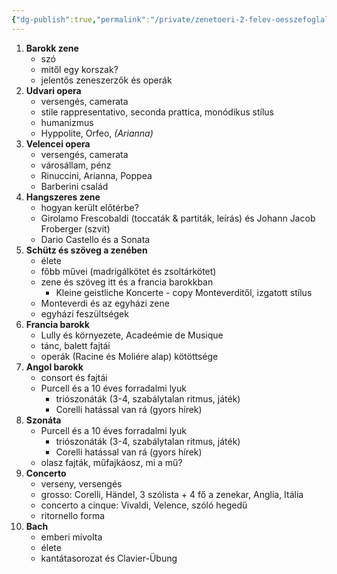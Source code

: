 ```yaml
---
{"dg-publish":true,"permalink":"/private/zenetoeri-2-felev-oesszefoglalas/"}
---
```


1.  **Barokk zene**
	- szó
	- mitől egy korszak?
	- jelentős zeneszerzők és operák
2.  **Udvari opera**
	- versengés, camerata
	- stile rappresentativo, seconda prattica, monódikus stílus
	- humanizmus
	- Hyppolite, Orfeo, *(Arianna)*
3.  **Velencei opera**
	- versengés, camerata
	- városállam, pénz
	- Rinuccini, Arianna, Poppea
	- Barberini család
4.  **Hangszeres zene**
	- hogyan került előtérbe?
	- Girolamo Frescobaldi (toccaták & partiták, leírás) és Johann Jacob Froberger (szvit)
	- Dario Castello és a Sonata
5.  **Schütz és szöveg a zenében**
	- élete
	- főbb művei (madrigálkötet és zsoltárkötet)
	- zene és szöveg itt és a francia barokkban
		- Kleine geistliche Koncerte - copy Monteverditől, izgatott stílus
	- Monteverdi és az egyházi zene
	- egyházi feszültségek
6.  **Francia barokk**
	- Lully és környezete, Acadeémie de Musique
	- tánc, balett fajtái
	- operák (Racine és Moliére alap) kötöttsége
7.  **Angol barokk**
	- consort és fajtái
	- Purcell és a 10 éves forradalmi lyuk
		- triószonáták (3-4, szabálytalan ritmus, játék)
		- Corelli hatással van rá (gyors hírek)
8.  **Szonáta**
	- Purcell és a 10 éves forradalmi lyuk
		- triószonáták (3-4, szabálytalan ritmus, játék)
		- Corelli hatással van rá (gyors hírek)
	- olasz fajták, műfajkáosz, mi a mű?
9.  **Concerto**
	- verseny, versengés
	- grosso: Corelli, Händel, 3 szólista + 4 fő a zenekar, Anglia, Itália
	- concerto a cinque: Vivaldi, Velence, szóló hegedű
	- ritornello forma
10. **Bach**
	- emberi mivolta
	- élete
	- kantátasorozat és Clavier-Übung








